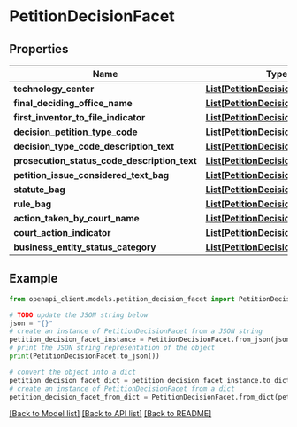 # PetitionDecisionFacet


## Properties

Name | Type | Description | Notes
------------ | ------------- | ------------- | -------------
**technology_center** | [**List[PetitionDecisionFacetEntity]**](PetitionDecisionFacetEntity.md) |  | [optional] 
**final_deciding_office_name** | [**List[PetitionDecisionFacetEntity]**](PetitionDecisionFacetEntity.md) |  | [optional] 
**first_inventor_to_file_indicator** | [**List[PetitionDecisionFacetEntity]**](PetitionDecisionFacetEntity.md) |  | [optional] 
**decision_petition_type_code** | [**List[PetitionDecisionFacetEntity]**](PetitionDecisionFacetEntity.md) |  | [optional] 
**decision_type_code_description_text** | [**List[PetitionDecisionFacetEntity]**](PetitionDecisionFacetEntity.md) |  | [optional] 
**prosecution_status_code_description_text** | [**List[PetitionDecisionFacetEntity]**](PetitionDecisionFacetEntity.md) |  | [optional] 
**petition_issue_considered_text_bag** | [**List[PetitionDecisionFacetEntity]**](PetitionDecisionFacetEntity.md) |  | [optional] 
**statute_bag** | [**List[PetitionDecisionFacetEntity]**](PetitionDecisionFacetEntity.md) |  | [optional] 
**rule_bag** | [**List[PetitionDecisionFacetEntity]**](PetitionDecisionFacetEntity.md) |  | [optional] 
**action_taken_by_court_name** | [**List[PetitionDecisionFacetEntity]**](PetitionDecisionFacetEntity.md) |  | [optional] 
**court_action_indicator** | [**List[PetitionDecisionFacetEntity]**](PetitionDecisionFacetEntity.md) |  | [optional] 
**business_entity_status_category** | [**List[PetitionDecisionFacetEntity]**](PetitionDecisionFacetEntity.md) |  | [optional] 

## Example

```python
from openapi_client.models.petition_decision_facet import PetitionDecisionFacet

# TODO update the JSON string below
json = "{}"
# create an instance of PetitionDecisionFacet from a JSON string
petition_decision_facet_instance = PetitionDecisionFacet.from_json(json)
# print the JSON string representation of the object
print(PetitionDecisionFacet.to_json())

# convert the object into a dict
petition_decision_facet_dict = petition_decision_facet_instance.to_dict()
# create an instance of PetitionDecisionFacet from a dict
petition_decision_facet_from_dict = PetitionDecisionFacet.from_dict(petition_decision_facet_dict)
```
[[Back to Model list]](../README.md#documentation-for-models) [[Back to API list]](../README.md#documentation-for-api-endpoints) [[Back to README]](../README.md)


